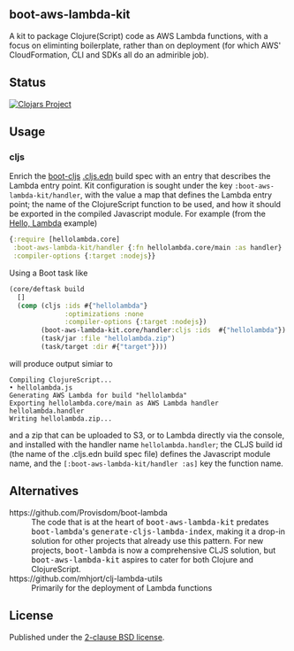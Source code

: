## boot-aws-lambda-kit

A kit to package Clojure(Script) code as AWS Lambda functions, with a focus on
eliminting boilerplate, rather than on deployment (for which AWS'
CloudFormation, CLI and SDKs all do an admirible job).

## Status


[![Clojars Project](https://img.shields.io/clojars/v/boot-aws-lambda-kit.svg)](https://clojars.org/boot-aws-lambda-kit)

## Usage

### cljs

Enrich the [boot-cljs] [.cljs.edn] build spec with an entry that describes the
Lambda entry point.  Kit configuration is sought under the key
`:boot-aws-lambda-kit/handler`, with the value a map that defines the Lambda
entry point; the name of the ClojureScript function to be used, and how it
should be exported in the compiled Javascript module. For example (from the
[Hello, Lambda][hello-lambda]  example)

```cljs
{:require [hellolambda.core]
 :boot-aws-lambda-kit/handler {:fn hellolambda.core/main :as handler}
 :compiler-options {:target :nodejs}}
```

Using a Boot task like

```clj
(core/deftask build
  []
  (comp (cljs :ids #{"hellolambda"}
              :optimizations :none
              :compiler-options {:target :nodejs})
        (boot-aws-lambda-kit.core/handler:cljs :ids  #{"hellolambda"})
        (task/jar :file "hellolambda.zip")
        (task/target :dir #{"target"})))
```

will produce output simiar to

```
Compiling ClojureScript...
• hellolambda.js
Generating AWS Lambda for build "hellolambda"
Exporting hellolambda.core/main as AWS Lambda handler hellolambda.handler
Writing hellolambda.zip...
```

and a zip that can be uploaded to S3, or to Lambda directly via the console,
and installed with the handler name `hellolambda.handler`; the CLJS build id
(the name of the .cljs.edn build spec file) defines the Javascript module name,
and the `[:boot-aws-lambda-kit/handler :as]` key the function name.

## Alternatives

<dl>
    <dt>https://github.com/Provisdom/boot-lambda</dt>
    <dd>The code that is at the heart of <tt>boot-aws-lambda-kit</tt> predates
        <tt>boot-lambda</tt>'s <tt>generate-cljs-lambda-index</tt>, making it a
        drop-in solution for other projects that already use this pattern.  For
        new projects, <tt>boot-lambda</tt> is now a comprehensive CLJS
        solution, but <tt>boot-aws-lambda-kit</tt> aspires to cater for both
        Clojure and ClojureScript.
    </dd>
    <dt>https://github.com/mhjort/clj-lambda-utils</dt>
    <dd>Primarily for the deployment of Lambda functions</dd>
</dl>

## License

Published under the [2-clause BSD license][license].

[boot-cljs]: https://github.com/boot-clj/boot-cljs
[.cljs.edn]: https://github.com/boot-clj/boot-cljs/blob/master/docs/cljs.edn.md
[hello-lambda]: https://github.com/sinistral/hellolambda
[license]: https://opensource.org/licenses/BSD-2-Clause
